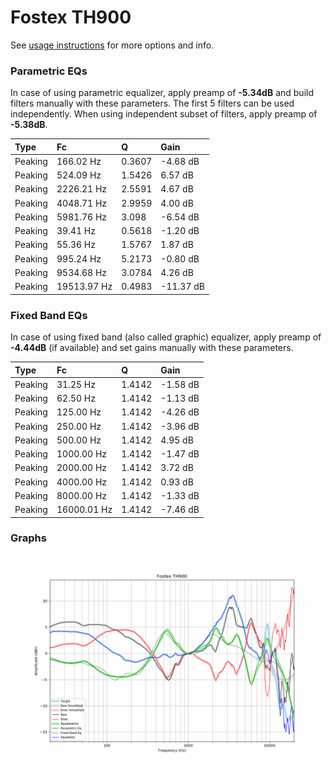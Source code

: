 # Fostex TH900
See [usage instructions](https://github.com/jaakkopasanen/AutoEq#usage) for more options and info.

### Parametric EQs
In case of using parametric equalizer, apply preamp of **-5.34dB** and build filters manually
with these parameters. The first 5 filters can be used independently.
When using independent subset of filters, apply preamp of **-5.38dB**.

| Type    | Fc          |      Q | Gain      |
|:--------|:------------|:-------|:----------|
| Peaking | 166.02 Hz   | 0.3607 | -4.68 dB  |
| Peaking | 524.09 Hz   | 1.5426 | 6.57 dB   |
| Peaking | 2226.21 Hz  | 2.5591 | 4.67 dB   |
| Peaking | 4048.71 Hz  | 2.9959 | 4.00 dB   |
| Peaking | 5981.76 Hz  | 3.098  | -6.54 dB  |
| Peaking | 39.41 Hz    | 0.5618 | -1.20 dB  |
| Peaking | 55.36 Hz    | 1.5767 | 1.87 dB   |
| Peaking | 995.24 Hz   | 5.2173 | -0.80 dB  |
| Peaking | 9534.68 Hz  | 3.0784 | 4.26 dB   |
| Peaking | 19513.97 Hz | 0.4983 | -11.37 dB |

### Fixed Band EQs
In case of using fixed band (also called graphic) equalizer, apply preamp of **-4.44dB**
(if available) and set gains manually with these parameters.

| Type    | Fc          |      Q | Gain     |
|:--------|:------------|:-------|:---------|
| Peaking | 31.25 Hz    | 1.4142 | -1.58 dB |
| Peaking | 62.50 Hz    | 1.4142 | -1.13 dB |
| Peaking | 125.00 Hz   | 1.4142 | -4.26 dB |
| Peaking | 250.00 Hz   | 1.4142 | -3.96 dB |
| Peaking | 500.00 Hz   | 1.4142 | 4.95 dB  |
| Peaking | 1000.00 Hz  | 1.4142 | -1.47 dB |
| Peaking | 2000.00 Hz  | 1.4142 | 3.72 dB  |
| Peaking | 4000.00 Hz  | 1.4142 | 0.93 dB  |
| Peaking | 8000.00 Hz  | 1.4142 | -1.33 dB |
| Peaking | 16000.01 Hz | 1.4142 | -7.46 dB |

### Graphs
![](./Fostex%20TH900.png)